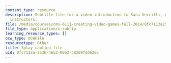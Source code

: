 ```yaml
---
content_type: resource
description: Subtitle file for a video introduction to Sara Verrilli, one of the course
  instructors.
file: /media/courses/cms-611j-creating-video-games-fall-2014/0fc7112a253646520062c82d9fdd6265_bhk8Wtgpb1w.srt
file_type: application/x-subrip
learning_resource_types: []
ocw_type: OCWFile
resourcetype: Other
title: 3play caption file
uid: 0fc7112a-2536-4652-0062-c82d9fdd6265
---
```


